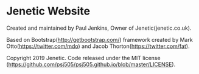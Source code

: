 # Jenetic Website

Created and maintained by Paul Jenkins, Owner of Jenetic(jenetic.co.uk).

Based on Bootstrap(http://getbootstrap.com/) framework created by Mark Otto(https://twitter.com/mdo) and Jacob Thorton(https://twitter.com/fat).

Copyright 2019 Jenetic. Code released under the MIT license (https://github.com/psj505/psj505.github.io/blob/master/LICENSE).
